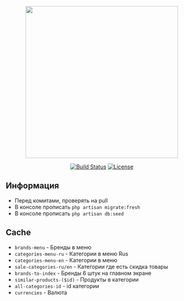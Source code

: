 <!--suppress ALL -->
<p align="center"><a href="https://wallridestore.com" target="_blank"><img src="http://dev2.wallridestore.com/images/logo.svg" width="400"></a></p>

<p align="center">
  <a href="https://travis-ci.org/laravel/framework"><img src="https://travis-ci.org/laravel/framework.svg" alt="Build Status"></a>
  <a href="https://packagist.org/packages/laravel/framework">
    <img src="https://img.shields.io/packagist/l/laravel/framework" alt="License">
  </a>
</p>

## Информация
 - Перед комитами, проверять на pull
 - В консоле прописать `php artisan migrate:fresh`
 - В консоле прописать `php artisan db:seed`

## Cache
 - `brands-menu` - Бренды в меню
 - `categories-menu-ru` - Категории в меню Rus
 - `categories-menu-en` - Категории в меню 
 - `sale-categories-ru/en` - Категории где есть скидка товары
 - `brands-to-index` - Бренды 6 штук на главном экране
 - `similar-products-($id)` - Продукты в категории
 - `all-categories-id` - id категории
 - `currencies` - Валюта


